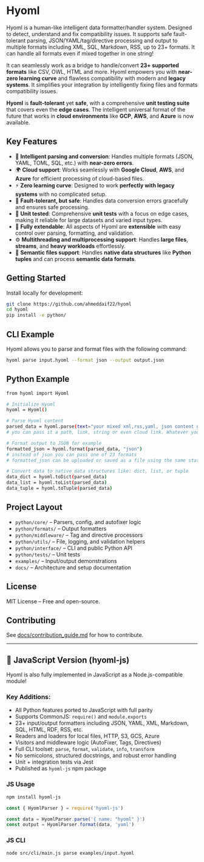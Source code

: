 # Hyoml

Hyoml is a human-like intelligent data formatter/handler system. Designed to detect, understand and fix compatibility issues. It supports safe fault-tolerant parsing, JSON/YAML/tag/directive processing and output to multiple formats including XML, SQL, Markdown, RSS, up to 23+ formats. It can handle all formats even if mixed together in one string!

It can seamlessly work as a bridge to handle/convert **23+ supported formats** like CSV, OWL, HTML and more. Hyoml empowers you with **near-zero learning curve** and flawless compatibility with modern and  **legacy systems**. It simplifies your integration by intelligently fixing files and formats compatibility issues.

**Hyoml** is **fault-tolerant** yet **safe**, with a comprehensive **unit testing suite** that covers even the **edge cases**. The intelligent universal format of the future that works in **cloud environments** like **GCP**, **AWS**, and **Azure** is now available.

## Key Features

- 🧠 **Intelligent parsing and conversion**: Handles multiple formats (JSON, YAML, TOML, SQL, etc.) with **near-zero errors**.
- 🌍 **Cloud support**: Works seamlessly with **Google Cloud**, **AWS**, and **Azure** for efficient processing of cloud-based files.
- ⚡ **Zero learning curve**: Designed to work **perfectly with legacy systems** with no complicated setup.
- 🔄 **Fault-tolerant, but safe**: Handles data conversion errors gracefully and ensures safe processing.
- 🔧 **Unit tested**: Comprehensive **unit tests** with a focus on edge cases, making it reliable for large datasets and varied input types.
- 💼 **Fully extendable**: All aspects of Hyoml are **extensible** with easy control over parsing, formatting, and validation.
- ⚙️ **Multithreading and multiprocessing support**: Handles **large files**, **streams**, and **heavy workloads** effortlessly.
- 🚀 **Semantic files support**: Handles **native data structures** like **Python tuples** and can process **semantic data formats**.

## Getting Started

Install locally for development:

```bash
git clone https://github.com/ahmeddaif22/hyoml
cd hyoml
pip install -e python/
```

## CLI Example
Hyoml allows you to parse and format files with the following command:

```bash
hyoml parse input.hyoml --format json --output output.json
```

## Python Example
```bash
from hyoml import Hyoml

# Initialize Hyoml
hyoml = Hyoml()

# Parse Hyoml content
parsed_data = hyoml.parse(text="your mixed xml,rss,yaml, json content goes here")
# you can pass it a path, link, string or even cloud link. Whatever you pass is understood.

# Format output to JSON for example
formatted_json = hyoml.format(parsed_data, "json")
# instead of json you can pass one of 23 formats
# formatted_json can be uploaded or saved as a file using the same statement

# Convert data to native data structures like: dict, list, or tuple
data_dict = hyoml.toDict(parsed_data)
data_list = hyoml.toList(parsed_data)
data_tuple = hyoml.toTuple(parsed_data)
```

## Project Layout

- `python/core/` – Parsers, config, and autofixer logic
- `python/formats/` – Output formatters
- `python/middleware/` – Tag and directive processors
- `python/utils/` – File, logging, and validation helpers
- `python/interface/` – CLI and public Python API
- `python/tests/` – Unit tests
- `examples/` – Input/output demonstrations
- `docs/` – Architecture and setup documentation

## License

MIT License – Free and open-source.

## Contributing

See [docs/contribution_guide.md](docs/contribution_guide.md) for how to contribute.

---

## 🚀 JavaScript Version (hyoml-js)

Hyoml is also fully implemented in JavaScript as a Node.js-compatible module!

### Key Additions:
- All Python features ported to JavaScript with full parity
- Supports CommonJS: `require()` and `module.exports`
- 23+ input/output formatters including JSON, YAML, XML, Markdown, SQL, HTML, RDF, RSS, etc.
- Readers and loaders for local files, HTTP, S3, GCS, Azure
- Visitors and middleware logic (AutoFixer, Tags, Directives)
- Full CLI toolset: `parse`, `format`, `validate`, `info`, `transform`
- No semicolons, structured docstrings, and robust error handling
- Unit + integration tests via Jest
- Published as `hyoml-js` npm package

### JS Usage
```bash
npm install hyoml-js
```

```js
const { HyomlParser } = require('hyoml-js')

const data = HyomlParser.parse('{ name: "hyoml" }')
const output = HyomlParser.format(data, 'yaml')
```

### JS CLI
```bash
node src/cli/main.js parse examples/input.hyoml
```
